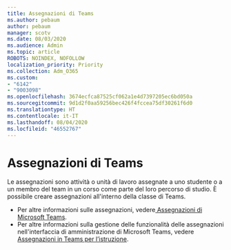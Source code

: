 ```yaml
---
title: Assegnazioni di Teams
ms.author: pebaum
author: pebaum
manager: scotv
ms.date: 08/03/2020
ms.audience: Admin
ms.topic: article
ROBOTS: NOINDEX, NOFOLLOW
localization_priority: Priority
ms.collection: Adm_O365
ms.custom:
- "6142"
- "9003098"
ms.openlocfilehash: 3674ecfca87525cf062a1e4d7397205ec6bd050a
ms.sourcegitcommit: 9d1d2f0aa59256bec426f4fccea75df30261f6d0
ms.translationtype: HT
ms.contentlocale: it-IT
ms.lasthandoff: 08/04/2020
ms.locfileid: "46552767"
---
```

# <a name="teams-assignments"></a>Assegnazioni di Teams

Le assegnazioni sono attività o unità di lavoro assegnate a uno studente o a un membro del team in un corso come parte del loro percorso di studio. È possibile creare assegnazioni all'interno della classe di Teams.

- Per altre informazioni sulle assegnazioni, vedere[ Assegnazioni di Microsoft Teams](https://support.microsoft.com/it-IT/office/microsoft-teams-5aa4431a-8a3c-4aa5-87a6-b6401abea114#ID0EAABAAA=Assignments).
- Per altre informazioni sulla gestione delle funzionalità delle assegnazioni nell'interfaccia di amministrazione di Microsoft Teams, vedere [Assegnazioni in Teams per l’istruzione](https://docs.microsoft.com/microsoftteams/expand-teams-across-your-org/assignments-in-teams).